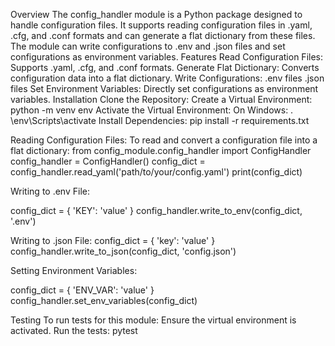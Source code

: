 Overview
The config_handler module is a Python package designed to handle configuration files. It supports reading configuration files in .yaml, .cfg, and .conf formats and can generate a flat dictionary from these files. The module can write configurations to .env and .json files and set configurations as environment variables.
Features
Read Configuration Files: Supports .yaml, .cfg, and .conf formats.
Generate Flat Dictionary: Converts configuration data into a flat dictionary.
Write Configurations:
.env files
.json files
Set Environment Variables: Directly set configurations as environment variables.
Installation
Clone the Repository:
Create a Virtual Environment: python -m venv env
Activate the Virtual Environment:
On Windows: . \env\Scripts\activate
Install Dependencies: pip install -r requirements.txt

Reading Configuration Files: 
To read and convert a configuration file into a flat dictionary:
from config_module.config_handler import ConfigHandler
config_handler = ConfigHandler()
config_dict = config_handler.read_yaml('path/to/your/config.yaml')
print(config_dict)







Writing to .env File: 

config_dict = {
    'KEY': 'value'
}
config_handler.write_to_env(config_dict, '.env')


Writing to .json File:
config_dict = {
    'key': 'value'
}
config_handler.write_to_json(config_dict, 'config.json')


Setting Environment Variables:

config_dict = {
    'ENV_VAR': 'value'
}
config_handler.set_env_variables(config_dict)


Testing
To run tests for this module:
Ensure the virtual environment is activated.
Run the tests: pytest

